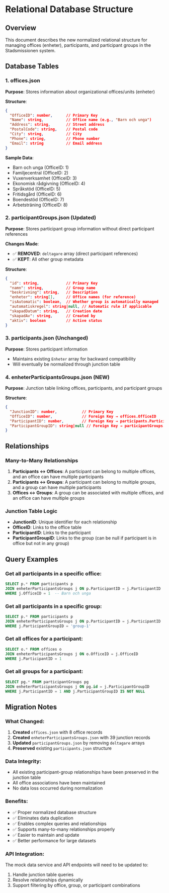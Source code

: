 # Relational Database Structure

## Overview

This document describes the new normalized relational structure for managing
offices (enheter), participants, and participant groups in the Stadsmissionen
system.

## Database Tables

### 1. offices.json

**Purpose**: Stores information about organizational offices/units (enheter)

**Structure**:

```json
{
  "OfficeID": number,      // Primary Key
  "Name": string,          // Office name (e.g., "Barn och unga")
  "Address": string,       // Street address
  "PostalCode": string,    // Postal code
  "City": string,          // City
  "Phone": string,         // Phone number
  "Email": string          // Email address
}
```

**Sample Data**:

- Barn och unga (OfficeID: 1)
- Familjecentral (OfficeID: 2)
- Vuxenverksamhet (OfficeID: 3)
- Ekonomisk rådgivning (OfficeID: 4)
- Språkstöd (OfficeID: 5)
- Fritidsgård (OfficeID: 6)
- Boendestöd (OfficeID: 7)
- Arbetsträning (OfficeID: 8)

### 2. participantGroups.json (Updated)

**Purpose**: Stores participant group information without direct participant
references

**Changes Made**:

- ✅ **REMOVED**: `deltagare` array (direct participant references)
- ✅ **KEPT**: All other group metadata

**Structure**:

```json
{
  "id": string,            // Primary Key
  "namn": string,          // Group name
  "beskrivning": string,   // Description
  "enheter": string[],     // Office names (for reference)
  "isAutomatic": boolean,  // Whether group is automatically managed
  "automatiskregel": string|null, // Automatic rule if applicable
  "skapadDatum": string,   // Creation date
  "skapadAv": string,      // Created by
  "aktiv": boolean         // Active status
}
```

### 3. participants.json (Unchanged)

**Purpose**: Stores participant information

- Maintains existing `Enheter` array for backward compatibility
- Will eventually be normalized through junction table

### 4. enheterParticipantsGroups.json (NEW)

**Purpose**: Junction table linking offices, participants, and participant
groups

**Structure**:

```json
{
  "JunctionID": number,           // Primary Key
  "OfficeID": number,             // Foreign Key → offices.OfficeID
  "ParticipantID": number,        // Foreign Key → participants.ParticipantID
  "ParticipantGroupID": string|null // Foreign Key → participantGroups.id (null if not in group)
}
```

## Relationships

### Many-to-Many Relationships

1. **Participants ↔ Offices**: A participant can belong to multiple offices,
   and an office can have multiple participants
2. **Participants ↔ Groups**: A participant can belong to multiple groups, and
   a group can have multiple participants
3. **Offices ↔ Groups**: A group can be associated with multiple offices, and
   an office can have multiple groups

### Junction Table Logic

- **JunctionID**: Unique identifier for each relationship
- **OfficeID**: Links to the office table
- **ParticipantID**: Links to the participant
- **ParticipantGroupID**: Links to the group (can be null if participant is in
  office but not in any group)

## Query Examples

### Get all participants in a specific office:

```sql
SELECT p.* FROM participants p
JOIN enheterParticipantsGroups j ON p.ParticipantID = j.ParticipantID
WHERE j.OfficeID = 1  -- Barn och unga
```

### Get all participants in a specific group:

```sql
SELECT p.* FROM participants p
JOIN enheterParticipantsGroups j ON p.ParticipantID = j.ParticipantID
WHERE j.ParticipantGroupID = 'group-1'
```

### Get all offices for a participant:

```sql
SELECT o.* FROM offices o
JOIN enheterParticipantsGroups j ON o.OfficeID = j.OfficeID
WHERE j.ParticipantID = 1
```

### Get all groups for a participant:

```sql
SELECT pg.* FROM participantGroups pg
JOIN enheterParticipantsGroups j ON pg.id = j.ParticipantGroupID
WHERE j.ParticipantID = 1 AND j.ParticipantGroupID IS NOT NULL
```

## Migration Notes

### What Changed:

1. **Created** `offices.json` with 8 office records
2. **Created** `enheterParticipantsGroups.json` with 39 junction records
3. **Updated** `participantGroups.json` by removing `deltagare` arrays
4. **Preserved** existing `participants.json` structure

### Data Integrity:

- All existing participant-group relationships have been preserved in the
  junction table
- All office associations have been maintained
- No data loss occurred during normalization

### Benefits:

- ✅ Proper normalized database structure
- ✅ Eliminates data duplication
- ✅ Enables complex queries and relationships
- ✅ Supports many-to-many relationships properly
- ✅ Easier to maintain and update
- ✅ Better performance for large datasets

### API Integration:

The mock data service and API endpoints will need to be updated to:

1. Handle junction table queries
2. Resolve relationships dynamically
3. Support filtering by office, group, or participant combinations
